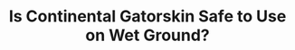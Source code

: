 ---
layout: community
category: community
title: "Is Continental Gatorskin Safe to Use on Wet Ground?"
description: "Has anyone tried the continental gatorskin? They claim it's good for all weather conditions and punctured resistant. However i feel very unsafe in wet road conditions since the back wheel breaks loose easily when i do light braking."
isTopLevel: false
isSingleLevel: false
isArticle: false
datePublished: 2022-07-15 08:49:00 +0300
dateModified: 2022-07-15 08:49:00 +0300
published: false
---